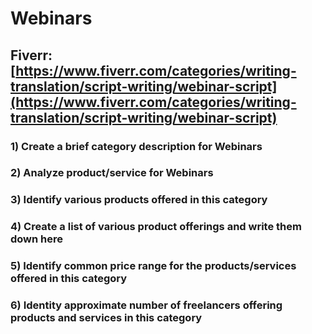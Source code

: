 # Webinars
## Fiverr: [https://www.fiverr.com/categories/writing-translation/script-writing/webinar-script](https://www.fiverr.com/categories/writing-translation/script-writing/webinar-script)
### 1) Create a brief category description for Webinars
### 2) Analyze product/service for Webinars
### 3) Identify various products offered in this category
### 4) Create a list of various product offerings and write them down here
### 5) Identify common price range for the products/services offered in this category
### 6) Identity approximate number of freelancers offering products and services in this category
